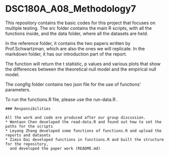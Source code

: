 # DSC180A_A08_Methodology7

This repository contains the basic codes for this project that focuses on multiple testing. The src folder contains the main R scripts, with all the functions inside, and the data folder, where all the datasets are held. 

In the reference folder, it contains the two papers written by Prof.Schwartzman, which are also the ones we will replicate. In the markdown folder, it has our introduction part of the report.

The function will return the t statistic, p values and various plots that show the differences between the theoretical null model and the empirical null model. 

The congfig folder contains two json file for the use of functions' parameters. 

To run the functions.R file, please use the run-data.R .

```
### Responsibilities

All the work and code are produced after our group discussion.
* Wentaon Chen developed the read-data.R and found out how to set the paths for the scripts
* Leyang Zhang developed some functions of functions.R and upload the reports and datasets
* Zimin Dai developed functions in functions.R and built the structure for the repository,
  and developed the paper work (README.md)
```

